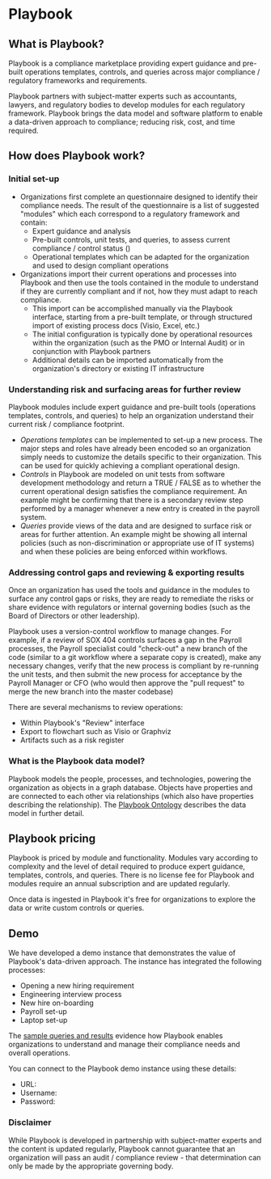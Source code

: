 # Playbook

## What is Playbook?

Playbook is a compliance marketplace providing expert guidance and pre-built operations templates, controls, and queries across major compliance / regulatory frameworks and requirements.

Playbook partners with subject-matter experts such as accountants, lawyers, and regulatory bodies to develop modules for each regulatory framework. Playbook brings the data model and software platform to enable a data-driven approach to compliance; reducing risk, cost, and time required.  

## How does Playbook work?

### Initial set-up

* Organizations first complete an questionnaire designed to identify their compliance needs. The result of the questionnaire is a list of suggested "modules" which each correspond to a regulatory framework and contain:
  * Expert guidance and analysis
  * Pre-built controls, unit tests, and queries, to assess current compliance / control status ()
  * Operational templates which can be adapted for the organization and used to design compliant operations
* Organizations import their current operations and processes into Playbook and then use the tools contained in the module to understand if they are currently compliant and if not, how they must adapt to reach compliance.
  * This import can be accomplished manually via the Playbook interface, starting from a pre-built template, or through structured import of existing process docs (Visio, Excel, etc.)
  * The initial configuration is typically done by operational resources within the organization (such as the PMO or Internal Audit) or in conjunction with Playbook partners
  * Additional details can be imported automatically from the organization's directory or existing IT infrastructure  

### Understanding risk and surfacing areas for further review

Playbook modules include expert guidance and pre-built tools (operations templates, controls, and queries) to help an organization understand their current risk / compliance footprint.

* *Operations templates* can be implemented to set-up a new process. The major steps and roles have already been encoded so an organization simply needs to customize the details specific to their organization. This can be used for quickly achieving a compliant operational design.
* *Controls* in Playbook are modeled on unit tests from software development methodology and return a TRUE / FALSE as to whether the current operational design satisfies the compliance requirement. An example might be confirming that there is a secondary review step performed by a manager whenever a new entry is created in the payroll system.
* *Queries* provide views of the data and are designed to surface risk or areas for further attention. An example might be showing all internal policies (such as non-discrimination or appropriate use of IT systems) and when these policies are being enforced within workflows.

### Addressing control gaps and reviewing & exporting results 

Once an organization has used the tools and guidance in the modules to surface any control gaps or risks, they are ready to remediate the risks or share evidence with regulators or internal governing bodies (such as the Board of Directors or other leadership).

Playbook uses a version-control workflow to manage changes. For example, if a review of SOX 404 controls surfaces a gap in the Payroll processes, the Payroll specialist could "check-out" a new branch of the code (similar to a git workflow where a separate copy is created), make any necessary changes, verify that the new process is compliant by re-running the unit tests, and then submit the new process for acceptance by the Payroll Manager or CFO (who would then approve the "pull request" to merge the new branch into the master codebase)

There are several mechanisms to review operations:
* Within Playbook's "Review" interface
* Export to flowchart such as Visio or Graphviz
* Artifacts such as a risk register

### What is the Playbook data model?

Playbook models the people, processes, and technologies, powering the organization as objects in a graph database. Objects have properties and are connected to each other via relationships (which also have properties describing the relationship). The [Playbook Ontology](https://github.com/paulejarvis/Playbook/blob/master/Data%20Structure%20and%20Ontology/Playbook%20Ontology.md) describes the data model in further detail.

## Playbook pricing

Playbook is priced by module and functionality. Modules vary according to complexity and the level of detail required to produce expert guidance, templates, controls, and queries. There is no license fee for Playbook and modules require an annual subscription and are updated regularly.

Once data is ingested in Playbook it's free for organizations to explore the data or write custom controls or queries.

## Demo

We have developed a demo instance that demonstrates the value of Playbook's data-driven approach. The instance has integrated the following processes:
* Opening a new hiring requirement
* Engineering interview process
* New hire on-boarding
* Payroll set-up
* Laptop set-up

The [sample queries and results](https://github.com/paulejarvis/Playbook/blob/master/Demo/Queries%20and%20Unit%20Tests/Sample%20Queries%20and%20Screenshots.md) evidence how Playbook enables organizations to understand and manage their compliance needs and overall operations.

You can connect to the Playbook demo instance using these details:
* URL:
* Username:
* Password:

### Disclaimer

While Playbook is developed in partnership with subject-matter experts and the content is updated regularly, Playbook cannot guarantee that an organization will pass an audit / compliance review - that determination can only be made by the appropriate governing body.
